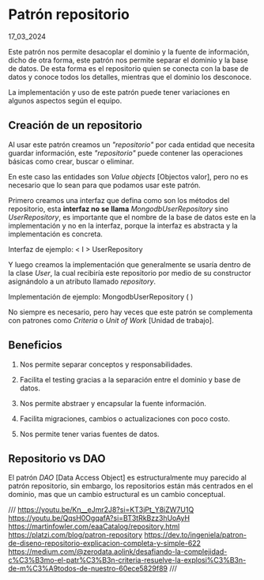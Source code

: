 # Patrón repositorio
17_03_2024

Este patrón nos permite desacoplar el dominio y la fuente de información, dicho de otra forma, este patrón nos permite separar el dominio y la base de datos. De esta forma es el repositorio quien se conecta con la base de datos y conoce todos los detalles, mientras que el dominio los desconoce. 

La implementación y uso de este patrón puede tener variaciones en algunos aspectos según el equipo.

## Creación de un repositorio

Al usar este patrón creamos un *"repositorio"* por cada entidad que necesita guardar información, este *"repositorio"* puede contener las operaciones básicas como crear, buscar o eliminar.

En este caso las entidades son *Value objects* [Objectos valor], pero no es necesario que lo sean para que podamos usar este patrón.

Primero creamos una interfaz que defina como son los métodos del repositorio, esta **interfaz no se llama** *MongodbUserRepository* sino *UserRepository*, es importante que el nombre de la base de datos este en la implementación y no en la interfaz, porque la interfaz es abstracta y la implementación es concreta.

Interfaz de ejemplo: < I > UserRepository

Y luego creamos la implementación que generalmente se usaría dentro de la clase *User*, la cual recibiría este repositorio por medio de su constructor asignándolo a un atributo llamado *repository*.

Implementación de ejemplo: MongodbUserRepository ( )

No siempre es necesario, pero hay veces que este patrón se complementa con patrones como *Criteria* o *Unit of Work* [Unidad de trabajo].

## Beneficios

1. Nos permite separar conceptos y responsabilidades.

2. Facilita el testing gracias a la separación entre el dominio y base de datos.

3. Nos permite abstraer y encapsular la fuente información.

4. Facilita migraciones, cambios o actualizaciones con poco costo.

5. Nos permite tener varias fuentes de datos.

## Repositorio vs DAO

El patrón *DAO* [Data Access Object] es estructuralmente muy parecido al patrón repositorio, sin embargo, los repositorios están más centrados en el dominio, mas que un cambio estructural es un cambio conceptual.

///
https://youtu.be/Kn__eJmr2J8?si=KT3jPt_Y8iZW7U1Q
https://youtu.be/QqsH0OgqafA?si=BT3tRkBzz3hUoAyH
https://martinfowler.com/eaaCatalog/repository.html
https://platzi.com/blog/patron-repository
https://dev.to/ingeniela/patron-de-diseno-repositorio-explicacion-completa-y-simple-622
https://medium.com/@zerodata.aolink/desafiando-la-complejidad-c%C3%B3mo-el-patr%C3%B3n-criteria-resuelve-la-explosi%C3%B3n-de-m%C3%A9todos-de-nuestro-60ece5829f89
///